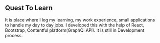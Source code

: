 ## Quest To Learn

It is place where I log my learning, my work experience, small applications to handle my day to day jobs. I developed this with the help of React, Bootstrap, Contentful platform(GraphQl API). It is still in Development process.
